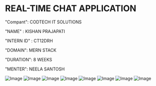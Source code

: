 # REAL-TIME CHAT APPLICATION

"Compant": CODTECH IT SOLUTIONS

"NAME" : KISHAN PRAJAPATI

"INTERN ID" : CT12DRH

"DOMAIN": MERN STACK

"DURATION": 8 WEEKS

"MENTER": NEELA SANTOSH

![Image](https://github.com/user-attachments/assets/fd308d24-5bd5-49cf-a2bd-c05d880192d3)
![Image](https://github.com/user-attachments/assets/92bd07d2-08d6-432d-b882-c4bd6b5015e4)
![Image](https://github.com/user-attachments/assets/b64ad4f1-97e8-45e9-8fba-0189e252c718)
![Image](https://github.com/user-attachments/assets/dab91713-7dd0-4809-b6bd-ee5300b9d415)
![Image](https://github.com/user-attachments/assets/95511f66-afa7-4c12-bdd2-eaa4979a7511)
![Image](https://github.com/user-attachments/assets/681065c9-3796-4dc4-b873-f125537cbdbd)
![Image](https://github.com/user-attachments/assets/3267a92a-a8bf-4a0c-8ec7-0c95de1387cc)
![Image](https://github.com/user-attachments/assets/3316a091-4513-4e9e-8201-6d59daf8fdfa)

